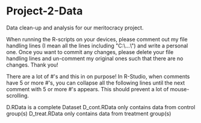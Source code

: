 # Project-2-Data
Data clean-up and analysis for our meritocracy project.

When running the R-scripts on your devices, please comment out my file handling
lines (I mean all the lines including "C:\\...\\") and write a personal one.
Once you want to commit any changes, please delete your file handling lines and
un-comment my original ones such that there are no changes. Thank you!

There are a lot of #'s and this in on purpose! In R-Studio, when comments have
5 or more #'s, you can collapse all the following lines until the next comment
with 5 or more #'s appears. This should prevent a lot of mouse-scrolling.

D.RData is a complete Dataset
D_cont.RData only contains data from control group(s)
D_treat.RData only contains data from treatment group(s)
